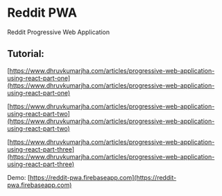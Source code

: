 # Reddit PWA
Reddit Progressive Web Application


## Tutorial:

[https://www.dhruvkumarjha.com/articles/progressive-web-application-using-react-part-one](https://www.dhruvkumarjha.com/articles/progressive-web-application-using-react-part-one)

[https://www.dhruvkumarjha.com/articles/progressive-web-application-using-react-part-two](https://www.dhruvkumarjha.com/articles/progressive-web-application-using-react-part-two)


[https://www.dhruvkumarjha.com/articles/progressive-web-application-using-react-part-three](https://www.dhruvkumarjha.com/articles/progressive-web-application-using-react-part-three)


Demo:
[https://reddit-pwa.firebaseapp.com](https://reddit-pwa.firebaseapp.com)


